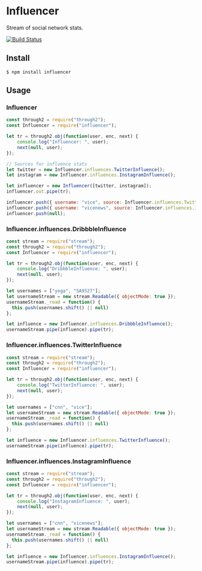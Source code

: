 # Influencer

Stream of social network stats. 

[![Build Status](https://travis-ci.org/karmadude/influencer.svg?branch=master)](https://travis-ci.org/karmadude/influencer)

## Install

    $ npm install influencer

## Usage

### Influencer

```js
const through2 = require("through2");
const Influencer = require("influencer");

let tr = through2.obj(function(user, enc, next) {
    console.log("Influencer: ", user);
    next(null, user);
});

// Sources for influence stats
let twitter = new Influencer.influences.TwitterInfluence();
let instagram = new Influencer.influences.InstagramInfluence();

let influencer = new Influencer([twitter, instagram]);
influencer.out.pipe(tr);

influencer.push({ username: "vice", source: Influencer.influences.TwitterInfluence.ID });
influencer.push({ username: "vicenews", source: Influencer.influences.InstagramInfluence.ID });
influencer.push(null);
```

### Influencer.influences.DribbbleInfluence

```js
const stream = require("stream");
const through2 = require("through2");
const Influencer = require("influencer");

let tr = through2.obj(function(user, enc, next) {
    console.log("DribbbleInfluence: ", user);
    next(null, user);
});

let usernames = ["yoga", "SA9527"];
let usernameStream = new stream.Readable({ objectMode: true });
usernameStream._read = function() {
  this.push(usernames.shift() || null)
};

let influence = new Influencer.influences.DribbbleInfluence();
usernameStream.pipe(influence).pipe(tr);
```

### Influencer.influences.TwitterInfluence

```js
const stream = require("stream");
const through2 = require("through2");
const Influencer = require("influencer");

let tr = through2.obj(function(user, enc, next) {
    console.log("TwitterInfluence: ", user);
    next(null, user);
});

let usernames = ["cnn", "vice"];
let usernameStream = new stream.Readable({ objectMode: true });
usernameStream._read = function() {
  this.push(usernames.shift() || null)
};

let influence = new Influencer.influences.TwitterInfluence();
usernameStream.pipe(influence).pipe(tr);
```

### Influencer.influences.InstagramInfluence

```js
const stream = require("stream");
const through2 = require("through2");
const Influencer = require("influencer");

let tr = through2.obj(function(user, enc, next) {
    console.log("InstagramInfluence: ", user);
    next(null, user);
});

let usernames = ["cnn", "vicenews"];
let usernameStream = new stream.Readable({ objectMode: true });
usernameStream._read = function() {
  this.push(usernames.shift() || null)
};

let influence = new Influencer.influences.InstagramInfluence();
usernameStream.pipe(influence).pipe(tr);
```
